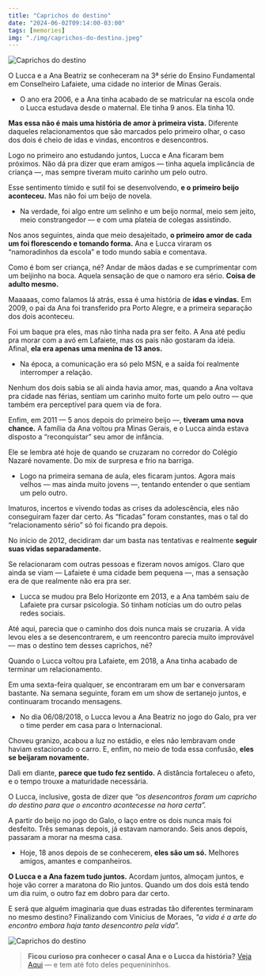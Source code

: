 ```yaml
---
title: "Caprichos do destino"
date: "2024-06-02T09:14:00-03:00"
tags: [memories]
img: "./img/caprichos-do-destino.jpeg"
---
```


![Caprichos do destino](https://cdn.jsdelivr.net/gh/geanramos/hugo/img/caprichos-do-destino.jpeg)

O Lucca e a Ana Beatriz se conheceram na 3ª série do Ensino Fundamental em Conselheiro Lafaiete, uma cidade no interior de Minas Gerais.

-   O ano era 2006, e a Ana tinha acabado de se matricular na escola onde o Lucca estudava desde o maternal. Ele tinha 9 anos. Ela tinha 10.
    

**Mas essa não é mais uma história de amor à primeira vista.** Diferente daqueles relacionamentos que são marcados pelo primeiro olhar, o caso dos dois é cheio de idas e vindas, encontros e desencontros.

Logo no primeiro ano estudando juntos, Lucca e Ana ficaram bem próximos. Não dá pra dizer que eram amigos — tinha aquela implicância de criança —, mas sempre tiveram muito carinho um pelo outro.

Esse sentimento tímido e sutil foi se desenvolvendo,  **e o primeiro beijo aconteceu.** Mas não foi um beijo de novela.

-   Na verdade, foi algo entre um selinho e um beijo normal, meio sem jeito, meio constrangedor — e com uma plateia de colegas assistindo.
    

Nos anos seguintes, ainda que meio desajeitado,  **o primeiro amor de cada um foi florescendo e tomando forma.** Ana e Lucca viraram os “namoradinhos da escola” e todo mundo sabia e comentava.

Como é bom ser criança, né? Andar de mãos dadas e se cumprimentar com um beijinho na boca. Aquela sensação de que o namoro era sério.  **Coisa de adulto mesmo.**

Maaaaas, como falamos lá atrás, essa é uma história de **idas e vindas.** Em 2009, o pai da Ana foi transferido pra Porto Alegre, e a primeira separação dos dois aconteceu.

Foi um baque pra eles, mas não tinha nada pra ser feito. A Ana até pediu pra morar com a avó em Lafaiete, mas os pais não gostaram da ideia. Afinal,  **ela era apenas uma menina de 13 anos.**

-   Na época, a comunicação era só pelo MSN, e a saída foi realmente interromper a relação.
    

Nenhum dos dois sabia se ali ainda havia amor, mas, quando a Ana voltava pra cidade nas férias, sentiam um carinho muito forte um pelo outro — que também era perceptível para quem via de fora.

Enfim, em 2011 — 5 anos depois do primeiro beijo —,  **tiveram uma nova chance.**  A família da Ana voltou pra Minas Gerais, e o Lucca ainda estava disposto a “reconquistar” seu amor de infância.

Ele se lembra até hoje de quando se cruzaram no corredor do Colégio Nazaré novamente. Do mix de surpresa e frio na barriga.

-   Logo na primeira semana de aula, eles ficaram juntos. Agora mais velhos — mas ainda muito jovens —, tentando entender o que sentiam um pelo outro.
    

Imaturos, incertos e vivendo todas as crises da adolescência, eles não conseguiram fazer dar certo. As “ficadas” foram constantes, mas o tal do “relacionamento sério” só foi ficando pra depois.

No início de 2012, decidiram dar um basta nas tentativas e realmente  **seguir suas vidas separadamente.**

Se relacionaram com outras pessoas e fizeram novos amigos. Claro que ainda se viam — Lafaiete é uma cidade bem pequena —, mas a sensação era de que realmente não era pra ser.

-   Lucca se mudou pra Belo Horizonte em 2013, e a Ana também saiu de Lafaiete pra cursar psicologia. Só tinham notícias um do outro pelas redes sociais.
    

Até aqui, parecia que o caminho dos dois nunca mais se cruzaria. A vida levou eles a se desencontrarem, e um reencontro parecia muito improvável — mas o destino tem desses caprichos, né?

Quando o Lucca voltou pra Lafaiete, em 2018, a Ana tinha acabado de terminar um relacionamento.

Em uma sexta-feira qualquer, se encontraram em um bar e conversaram bastante. Na semana seguinte, foram em um show de sertanejo juntos, e continuaram trocando mensagens.

-   No dia 06/08/2018, o Lucca levou a Ana Beatriz no jogo do Galo, pra ver o time perder em casa para o Internacional.
    

Choveu granizo, acabou a luz no estádio, e eles não lembravam onde haviam estacionado o carro. E, enfim, no meio de toda essa confusão,  **eles se beijaram novamente.**

Dali em diante,  **parece que tudo fez sentido.**  A distância fortaleceu o afeto, e o tempo trouxe a maturidade necessária.

O Lucca, inclusive, gosta de dizer que  _“os desencontros foram um capricho do destino para que o encontro acontecesse na hora certa”._

A partir do beijo no jogo do Galo, o laço entre os dois nunca mais foi desfeito. Três semanas depois, já estavam namorando. Seis anos depois, passaram a morar na mesma casa.

-   Hoje, 18 anos depois de se conhecerem, **eles são um só.**  Melhores amigos, amantes e companheiros.
    

**O Lucca e a Ana fazem tudo juntos.** Acordam juntos, almoçam juntos, e hoje vão correr a maratona do Rio juntos. Quando um dos dois está tendo um dia ruim, o outro faz em dobro para dar certo.

E será que alguém imaginaria que duas estradas tão diferentes terminaram no mesmo destino? Finalizando com Vinicius de Moraes,  _"a vida é a arte do encontro embora haja tanto desencontro pela vida”._

![Caprichos do destino]([./img/ana-e-lucca1.jpg](https://cdn.jsdelivr.net/gh/geanramos/hugo/img/ana-e-lucca1.jpg))

> **Ficou curioso pra conhecer o casal Ana e o Lucca da história?**  [Veja Aqui]([img/ana-e-lucca2.jpg](https://cdn.jsdelivr.net/gh/geanramos/hugo/img/ana-e-lucca2.jpg))  — e tem até foto deles pequenininhos.
